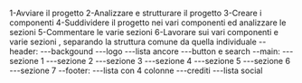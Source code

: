 1-Avviare il progetto
2-Analizzare e strutturare il progetto
3-Creare i componenti
4-Suddividere il progetto nei vari componenti ed analizzare le sezioni
5-Commentare le varie sezioni
6-Lavorare sui vari componenti e varie sezioni , separando la struttura comune da quella individuale
--header:
---backgound
---logo
---lista ancore
---button e search
--main:
---sezione 1
---sezione 2
---sezione 3
---sezione 4
---sezione 5
---sezione 6
---sezione 7
--footer:
---lista con 4 colonne
---crediti
---lista social
